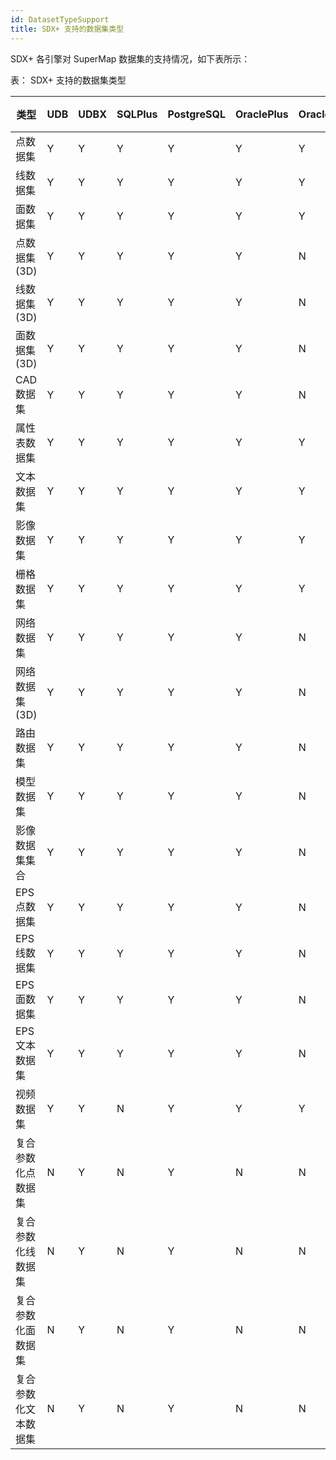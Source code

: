 ```yaml
---
id: DatasetTypeSupport
title: SDX+ 支持的数据集类型
---
```

SDX+ 各引擎对 SuperMap 数据集的支持情况，如下表所示：

表： SDX+ 支持的数据集类型

类型| UDB | UDBX | SQLPlus | PostgreSQL | OraclePlus | OracleSpatial | KingBase |MySQL | DB2 | DM | PostGIS | POLARDB | GaussDB | 瀚高  
---|---|---|---|---|---|---|---|---|---|---|---|---|---|---  
点数据集 | Y | Y | Y | Y | Y | Y | Y | Y | Y | Y | Y | Y | Y | Y  
线数据集 | Y | Y | Y | Y | Y | Y | Y | Y | Y | Y | Y | Y | Y | Y  
面数据集 | Y | Y | Y | Y | Y | Y | Y | Y | Y | Y | Y | Y | Y | Y  
点数据集(3D) | Y | Y | Y | Y | Y | N | Y | Y | Y | Y | Y | Y | Y | Y  
线数据集(3D) | Y | Y | Y | Y | Y | N | Y | Y | Y | Y | Y | Y | Y | Y  
面数据集(3D) | Y | Y | Y | Y | Y | N | Y | Y | Y | Y | Y | Y | Y | Y  
CAD数据集 | Y | Y | Y | Y | Y | N | Y | Y | Y | Y | Y | Y | Y | Y  
属性表数据集 | Y | Y | Y | Y | Y | Y | Y | Y | Y | Y | Y | Y | Y | Y  
文本数据集 | Y | Y | Y | Y | Y | Y | Y | Y | Y | Y | Y | Y | Y | Y  
影像数据集 | Y | Y | Y | Y | Y | Y | Y | Y | Y | Y | Y | Y | Y | Y  
栅格数据集 | Y | Y | Y | Y | Y | Y | Y | Y | Y | Y | Y | Y | Y | Y  
网络数据集 | Y | Y | Y | Y | Y | N | Y | Y | Y | Y | Y | Y | Y | Y  
网络数据集(3D) | Y | Y | Y | Y | Y | N | Y | Y | Y | Y | Y | Y | Y | Y  
路由数据集 | Y | Y | Y | Y | Y | N | Y | Y | Y | Y | Y | Y | Y | Y  
模型数据集 | Y | Y | Y | Y | Y | N | Y | Y | Y | Y | Y | Y | Y | Y  
影像数据集集合 | Y | Y | Y | Y | Y | N | N | N | N | N | N | N | N | N  
EPS点数据集 | Y | Y | Y | Y | Y | N | Y | Y | Y | Y | Y | Y | Y | Y  
EPS线数据集 | Y | Y | Y | Y | Y | N | Y | Y | Y | Y | Y | Y | Y | Y  
EPS面数据集 | Y | Y | Y | Y | Y | N | Y | Y | Y | Y | Y | Y | Y | Y  
EPS文本数据集 | Y | Y | Y | Y | Y | N | Y | Y | Y | Y | Y | Y | Y | Y  
视频数据集 | Y | Y | N | Y | Y | Y | Y | Y | N | Y | Y | N | Y | Y  
复合参数化点数据集 | N | Y | N | Y | N | N | N | N | N | N | N | N | N | N  
复合参数化线数据集 | N | Y | N | Y | N | N | N | N | N | N | N | N | N | N  
复合参数化面数据集 | N | Y | N | Y | N | N | N | N | N | N | N | N | N | N  
复合参数化文本数据集 | N | Y | N | Y | N | N | N | N | N | N | N | N | N | N  
  


